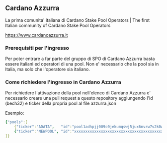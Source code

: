 ## Cardano Azzurra

La prima comunita' italiana di Cardano Stake Pool Operators | The first Italian community of Cardano Stake Pool Operators

https://www.cardanoazzurra.it

### Prerequisiti per l'ingresso
Per poter entrare a far parte del gruppo di SPO di Cardano Azzurra basta essere italiani ed operatori di una pool. Non e' necessario che la pool sia in Italia, ma solo che l'operatore sia italiano.

### Come richiedere l'ingresso in Cardano Azzurra
Per richiedere l'attivazione della pool nell'elenco di Cardano Azzurra e' necessario creare una pull request a questo repository aggiungendo l'id (bech32) e ticker della propria pool al file azzurra.json

Esempio:
```yaml
{"pools":[
    {"ticker":"ADATA",   "id":"pool1adhpjj009c0jekumqswj5jux6nvrw7v2k0wlu57vfjh7gd5wyh9"},
    {"ticker":"NEWPOOL", "id":"xxxxxxxxxxxxxxxxxxxxxxxxxxxxxxxxxxxxxxxxxx"},   
]}
```

